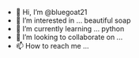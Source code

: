 - 👋 Hi, I’m @bluegoat21
- 👀 I’m interested in ... beautiful soap
- 🌱 I’m currently learning ... python 
- 💞️ I’m looking to collaborate on ...
- 📫 How to reach me ...

<!---
bluegoat21/bluegoat21 is a ✨ special ✨ repository because its `README.md` (this file) appears on your GitHub profile.
You can click the Preview link to take a look at your changes.
--->
